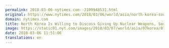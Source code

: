 ```yaml
---
permalink: 2018-03-06-nytimes.com--2109948531.html
original: https://www.nytimes.com/2018/03/06/world/asia/north-korea-south-nuclear-weapons.html?partner=rss&amp;emc=rss
domain: nytimes.com
title: North Korea Is Willing to Discuss Giving Up Nuclear Weapons, South Says
image: https://static01.nyt.com/images/2018/03/07/world/asia/07korea/07korea-mediumThreeByTwo440.jpg
date: 2018-03-06 11:51:06
translations: en
---
```



